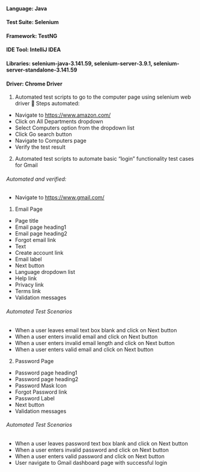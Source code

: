 ####	Language: Java
####	Test Suite: Selenium
####	Framework: TestNG
####	IDE Tool: IntelliJ IDEA
####	Libraries: selenium-java-3.141.59, selenium-server-3.9.1, selenium-server-standalone-3.141.59
####	Driver: Chrome Driver
1. Automated test scripts to go to the computer page using selenium web driver
	Steps  automated:
* Navigate to https://www.amazon.com/
*	Click on All Departments dropdown
*	Select Computers option from the dropdown list
*	Click Go search button
*	Navigate to Computers page
*	Verify the test result
2. Automated test scripts to automate basic “login” functionality test cases for Gmail
######	Automated and verified:
*	Navigate to https://www.gmail.com/

1.	Email Page
*	Page title
*	Email page heading1
*	Email page heading2
*	Forgot email link
*	Text
*	Create account link
*	Email label
*	Next button
*	Language dropdown list
*	Help link
*	Privacy link
*	Terms link
*	Validation messages
######	Automated Test Scenarios
*	When a user leaves email text box blank and click on Next button
*	When a user enters invalid email and click on Next button
*	When a user enters invalid email length and click on Next button
*	When a user enters valid email and click on Next button 
2.	Password Page
*	Password page heading1
*	Password page heading2
*	Password Mask Icon
*	Forgot Password link
*	Password Label
*	Next button
*	Validation messages
######	Automated Test Scenarios
*	When a user leaves password text box blank and click on Next button
*	When a user enters invalid password and click on Next button
*	When a user enters valid password and click on Next button
*	User navigate to Gmail dashboard page with successful login
